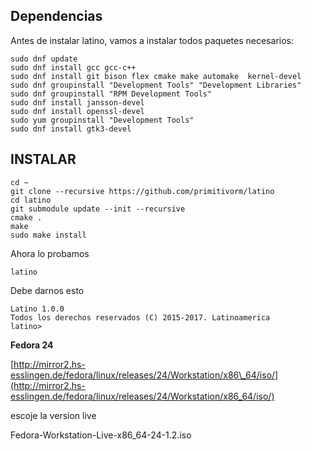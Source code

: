 ## Dependencias

Antes de instalar latino, vamos a instalar todos paquetes necesarios:

```
sudo dnf update
sudo dnf install gcc gcc-c++
sudo dnf install git bison flex cmake make automake  kernel-devel
sudo dnf groupinstall "Development Tools" "Development Libraries"
sudo dnf groupinstall "RPM Development Tools"
sudo dnf install jansson-devel
sudo dnf install openssl-devel
sudo yum groupinstall "Development Tools"
sudo dnf install gtk3-devel
```

## INSTALAR

```
cd ~
git clone --recursive https://github.com/primitivorm/latino
cd latino
git submodule update --init --recursive
cmake .
make
sudo make install
```

Ahora lo probamos

```
latino
```

Debe darnos esto

```
Latino 1.0.0
Todos los derechos reservados (C) 2015-2017. Latinoamerica
latino>
```

**Fedora 24**

[http://mirror2.hs-esslingen.de/fedora/linux/releases/24/Workstation/x86\_64/iso/](http://mirror2.hs-esslingen.de/fedora/linux/releases/24/Workstation/x86_64/iso/)

escoje la version live

Fedora-Workstation-Live-x86\_64-24-1.2.iso

